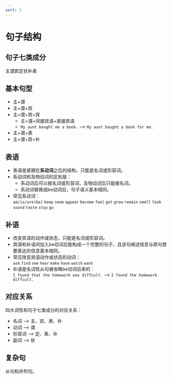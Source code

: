 ```yaml
---
sort: 1
---
```


# 句子结构

## 句子七类成分

主谓宾定状补表

## 基本句型

- 主+谓
- 主+谓+宾
- 主+谓+宾+宾
    - 主+谓+间接宾语+直接宾语
    - `My aunt bought me a book.` --> `My aunt bought a book for me.`
- 主+谓+表
- 主+谓+宾+补

## 表语
- 表语是紧跟在**系动词**之后的结构，只能是名词或形容词。
- 系动词和及物动词的区别是：
    - 系动词后可以接名词或形容词，及物动词后只能接名词。
    - 系动词替换成be动词后，句子语义基本相同。
- 常见系动词：<br>
`am/is/are(be)` `keep` `seem` `appear` `become` `feel` `get` `grow` `remain` `smell` `look` `sound` `taste` `stay` `go`

## 补语
- 改变宾语的动作或状态，只能是名词或形容词。
- 宾语和补语间加入be动词后能构成一个完整的句子，且该句阐述信息与原句想要表达的信息基本相同。
- 常见改变宾语动作或状态的动词：<br>
`ask` `find` `see` `hear` `make` `have` `watch` `want`
- 补语是名词性从句被省略be动词后来的：<br>
`I found that the homework was diffcult.` --> `I found the homework diffcult.`


## 对应关系

四大词性和句子七类成分的对应关系：
- 名词 --> 主、宾、表、补
- 动词 --> 谓
- 形容词 --> 定、表、补
- 副词 --> 状


## 复杂句

从句和并列句。
